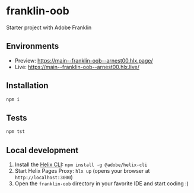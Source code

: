 # franklin-oob
Starter project with Adobe Franklin

## Environments
- Preview: https://main--franklin-oob--arnest00.hlx.page/
- Live: https://main--franklin-oob--arnest00.hlx.live/

## Installation

```sh
npm i
```

## Tests

```sh
npm tst
```

## Local development

1. Install the [Helix CLI](https://github.com/adobe/helix-cli): `npm install -g @adobe/helix-cli`
1. Start Helix Pages Proxy: `hlx up` (opens your browser at `http://localhost:3000`)
1. Open the `franklin-oob` directory in your favorite IDE and start coding :)
